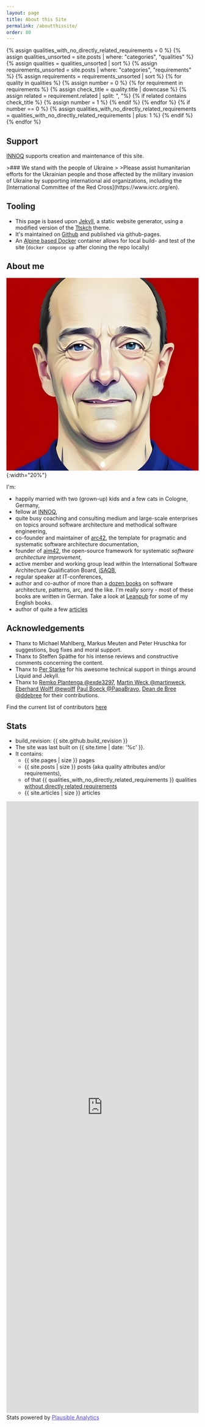 ```yaml
---
layout: page
title: About this Site
permalink: /aboutthissite/
order: 80
---
```


<!-- Liquid to count number of qualities with no directly related requirements -->
{% assign qualities_with_no_directly_related_requirements = 0 %}
{% assign qualities_unsorted = site.posts | where: "categories", "qualities" %}
{% assign qualities = qualities_unsorted | sort %}
{% assign requirements_unsorted = site.posts | where: "categories", "requirements" %}
{% assign requirements = requirements_unsorted | sort %}
{% for quality in qualities %}
{% assign number = 0 %}
{% for requirement in requirements %}
{% assign check_title = quality.title | downcase %}
{% assign related = requirement.related | split: ", "%}
{% if related contains check_title %}
{% assign number = 1 %}
{% endif %}
{% endfor %}
{% if number == 0 %}
{% assign qualities_with_no_directly_related_requirements = qualities_with_no_directly_related_requirements | plus: 1 %}
{% endif %}
{% endfor %}




## Support

[INNOQ](https://innoq.com) <span class="innoq-text"><i class="fas fa-heart beat heart"></i></span> supports creation and maintenance of this site.
<br>

<div class="ua-background" markdown="1">
>### We stand with the people of Ukraine <span class="ua-text"><i class="fas fa-heart"></i></span><span class="ua-size"><i class="fas fa-heart beat heart"></i></span>
>
>Please assist humanitarian efforts for the Ukrainian people and those affected by the military invasion of Ukraine by supporting international aid organizations, including the [International Committee of the Red Cross](https://www.icrc.org/en).

</div>

## Tooling

* This page is based upon [Jekyll](https://jekyllrb.com), a static website generator, using a modified version of the [Ttskch](https://github.com/ttskch/jekyll-ttskch-theme) theme.
* It's maintained on [Github](https://github.com/arc42/quality.arc42.org-site/) and published via github-pages.
* An [Alpine based Docker](https://github.com/arc42/quality.arc42.org-site/blob/main/Dockerfile) container allows for local build- and test of the site (`docker compose up` after cloning the repo locally)




## About me

![Gernot, avatar](/images/ai-profile-gs-256px.webp){:width="20%"}

I'm:

* happily married with two (grown-up) kids and a few cats in Cologne, Germany,
* fellow at [INNOQ](https://www.innoq.com),
* quite busy coaching and consulting medium and large-scale enterprises on topics around software architecture and methodical software engineering,
* co-founder and maintainer of [arc42](https://www.arc42.org), the template for pragmatic and systematic software architecture documentation,
* founder of [aim42](https://www.aim42.org), the open-source framework for systematic _software architecture improvement_,
* active member and working group lead within the International Software Architecture Qualification Board, [iSAQB](https://www.isaqb.org),
* regular speaker at IT-conferences,
* author and co-author of more than a [dozen books](https://gernotstarke.de/buecher) on software architecture, patterns, arc, and the like. I'm really sorry - most of these books are written in German. Take a look at <a href="https://www.leanpub.com">Leanpub</a> for some of my English books.
* author of quite a few [articles](https://www.gernotstarke.de/artikel)


## Acknowledgements

* Thanx to Michael Mahlberg, Markus Meuten and Peter Hruschka for suggestions, bug fixes and moral support.
* Thanx to Steffen Späthe for his intense reviews and constructive comments concerning the content. 
* Thanx to [Per Starke](https://perstarke-webdev.de/) for his awesome technical support in things around Liquid and Jekyll.
* Thanx to 
  [Remko Plantenga @exde3297](https://github.com/exde3297), 
  [Martin Weck @martinweck](https://github.com/martinweck), 
  [Eberhard Wolff @ewolff](https://github.com/PapaBravo)
  [Paul Boeck @PapaBravo](https://github.com/PapaBravo),
  [Dean de Bree @ddebree](https://github.com/ddebree) 
  for their contributions.

Find the current list of contributors [here](https://github.com/arc42/quality.arc42.org-site/graphs/contributors)

## Stats

* build_revision: {{ site.github.build_revision }}
* The site was last built on {{ site.time | date: '%c' }}. 
* It contains:
   -  {{ site.pages | size }} pages 
    - {{ site.posts | size }} posts (aka quality attributes and/or requirements), 
    - of that {{ qualities_with_no_directly_related_requirements }} qualities [without directly related requirements](/no-directly-related/)
    - {{ site.articles | size }} articles   
  
   

<iframe plausible-embed src="https://plausible.io/share/quality.arc42.org?auth=cjoKlapPdw3czFugGy6jM&embed=true&theme=light" scrolling="no" frameborder="0" loading="lazy" style="width: 1px; min-width: 100%; height: 1600px;"></iframe>
<div style="font-size: 14px; padding-bottom: 14px;">Stats powered by <a target="_blank" style="color: #4F46E5; text-decoration: underline;" href="https://plausible.io">Plausible Analytics</a></div>
<script async src="https://plausible.io/js/embed.host.js"></script>
